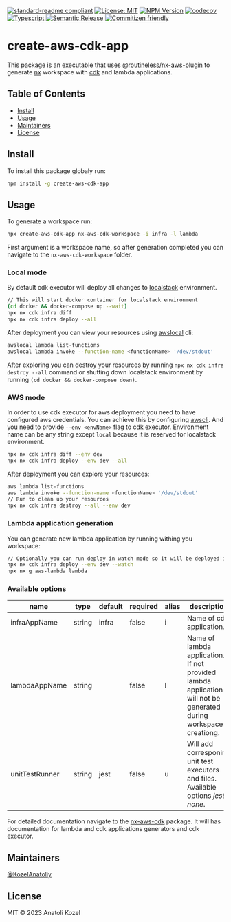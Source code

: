 [![standard-readme compliant](https://img.shields.io/badge/standard--readme-OK-green.svg?style=flat-square)](https://github.com/RichardLitt/standard-readme)
[![License: MIT](https://img.shields.io/badge/License-MIT-yellow.svg)](https://opensource.org/licenses/MIT)
[![NPM Version](https://badge.fury.io/js/create-aws-cdk-app.svg)](https://www.npmjs.com/package/create-aws-cdk-app)
[![codecov](https://codecov.io/gh/KozelAnatoliy/routineless/graph/badge.svg?token=KLLZDSV5Z3&flag=create-aws-cdk-app)](https://codecov.io/gh/KozelAnatoliy/routineless)
[![Typescript](https://badgen.net/badge/icon/typescript?icon=typescript&label)](https://www.typescriptlang.org/)
[![Semantic Release](https://img.shields.io/badge/%20%20%F0%9F%93%A6%F0%9F%9A%80-semantic--release-e10079.svg?style=flat-square)]()
[![Commitizen friendly](https://img.shields.io/badge/commitizen-friendly-brightgreen.svg)](http://commitizen.github.io/cz-cli/)

# create-aws-cdk-app

This package is an executable that uses [@routineless/nx-aws-plugin](../nx-aws-cdk/) to generate [nx](https://nx.dev/) workspace with [cdk](https://github.com/aws/aws-cdk) and lambda applications.

## Table of Contents

- [Install](#install)
- [Usage](#usage)
- [Maintainers](#maintainers)
- [License](#license)

## Install

To install this package globaly run:

```sh
npm install -g create-aws-cdk-app
```

## Usage

To generate a workspace run:

```sh
npx create-aws-cdk-app nx-aws-cdk-workspace -i infra -l lambda
```

First argument is a workspace name, so after generation completed you can navigate to the `nx-aws-cdk-workspace` folder.

### Local mode

By default cdk executor will deploy all changes to [localstack](https://github.com/localstack/localstack) environment.

```sh
// This will start docker container for localstack environment
(cd docker && docker-compose up --wait)
npx nx cdk infra diff
npx nx cdk infra deploy --all
```

After deployment you can view your resources using [awslocal](https://github.com/localstack/awscli-local) cli:

```sh
awslocal lambda list-functions
awslocal lambda invoke --function-name <functionName> '/dev/stdout'
```

After exploring you can destroy your resources by running `npx nx cdk infra destroy --all` command or shutting down localstack environment by running `(cd docker && docker-compose down)`.

### AWS mode

In order to use cdk executor for aws deployment you need to have configured aws credentials.
You can achieve this by configuring [awscli](https://github.com/aws/aws-cli#installation). And you need to provide `--env <envName>` flag to cdk executor. Environment name can be any string except `local` because it is reserved for localstack environment.

```sh
npx nx cdk infra diff --env dev
npx nx cdk infra deploy --env dev --all
```

After deployment you can explore your resources:

```sh
aws lambda list-functions
aws lambda invoke --function-name <functionName> '/dev/stdout'
// Run to clean up your resources
npx nx cdk infra destroy --all --env dev
```

### Lambda application generation

You can generate new lambda application by running withing you workspace:

```sh
// Optionally you can run deploy in watch mode so it will be deployed instantly after generation and any cahnges. You need to have a separate terminal window for this command.
npx nx cdk infra deploy --env dev --watch
npx nx g aws-lambda lambda
```

### Available options

| name           | type   | default | required | alias | description                                                                                                      |
| -------------- | ------ | ------- | -------- | ----- | ---------------------------------------------------------------------------------------------------------------- |
| infraAppName   | string | infra   | false    | i     | Name of cdk application.                                                                                         |
| lambdaAppName  | string |         | false    | l     | Name of lambda application. If not provided lambda application will not be generated during workspace creationg. |
| unitTestRunner | string | jest    | false    | u     | Will add corresponing unit test executors and files. Available options _jest, none_.                             |

For detailed documentation navigate to the [nx-aws-cdk](packages/nx-plugin/README.md) package. It will has documentation for lambda and cdk applications generators and cdk executor.

## Maintainers

[@KozelAnatoliy](https://github.com/KozelAnatoliy)

## License

MIT © 2023 Anatoli Kozel
